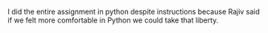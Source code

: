 I did the entire assignment in python despite instructions because Rajiv said if we felt more comfortable in Python we could take that liberty.
